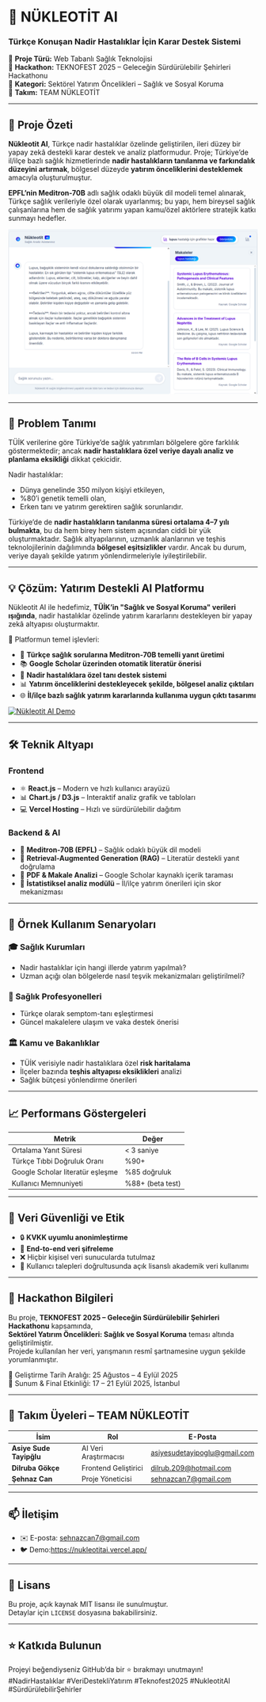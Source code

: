 # 🧬 NÜKLEOTİT AI  
### Türkçe Konuşan Nadir Hastalıklar İçin Karar Destek Sistemi

📍 **Proje Türü:** Web Tabanlı Sağlık Teknolojisi  
🎯 **Hackathon:** TEKNOFEST 2025 – Geleceğin Sürdürülebilir Şehirleri Hackathonu  
📂 **Kategori:** Sektörel Yatırım Öncelikleri – Sağlık ve Sosyal Koruma  
👥 **Takım:** TEAM NÜKLEOTİT

---

## 📌 Proje Özeti

**Nükleotit AI**, Türkçe nadir hastalıklar özelinde geliştirilen, ileri düzey bir yapay zekâ destekli karar destek ve analiz platformudur. Proje; Türkiye’de il/ilçe bazlı sağlık hizmetlerinde **nadir hastalıkların tanılanma ve farkındalık düzeyini artırmak**, bölgesel düzeyde **yatırım önceliklerini desteklemek** amacıyla oluşturulmuştur.

**EPFL’nin Meditron-70B** adlı sağlık odaklı büyük dil modeli temel alınarak, Türkçe sağlık verileriyle özel olarak uyarlanmış; bu yapı, hem bireysel sağlık çalışanlarına hem de sağlık yatırımı yapan kamu/özel aktörlere stratejik katkı sunmayı hedefler.

![Proje Ekran Görüntüsü](https://github.com/sehnazcan/TEAM-NUKLEOTIT--GELECEGIN-SURDURULEBILIR-SEHIRLERI-HACKATHONU/blob/main/frontend/sehnaz_photo_hack.png?raw=true)


---

## 🎯 Problem Tanımı

TÜİK verilerine göre Türkiye’de sağlık yatırımları bölgelere göre farklılık göstermektedir; ancak **nadir hastalıklara özel veriye dayalı analiz ve planlama eksikliği** dikkat çekicidir.

Nadir hastalıklar:

- Dünya genelinde 350 milyon kişiyi etkileyen,  
- %80’i genetik temelli olan,  
- Erken tanı ve yatırım gerektiren sağlık sorunlarıdır.  

Türkiye’de de **nadir hastalıkların tanılanma süresi ortalama 4–7 yılı bulmakta**, bu da hem birey hem sistem açısından ciddi bir yük oluşturmaktadır. Sağlık altyapılarının, uzmanlık alanlarının ve teşhis teknolojilerinin dağılımında **bölgesel eşitsizlikler** vardır. Ancak bu durum, veriye dayalı şekilde yatırım yönlendirmeleriyle iyileştirilebilir.

---

## 💡 Çözüm: Yatırım Destekli AI Platformu

Nükleotit AI ile hedefimiz, **TÜİK’in "Sağlık ve Sosyal Koruma" verileri ışığında**, nadir hastalıklar özelinde yatırım kararlarını destekleyen bir yapay zekâ altyapısı oluşturmaktır.

🧠 Platformun temel işlevleri:

- 🔎 **Türkçe sağlık sorularına Meditron-70B temelli yanıt üretimi**  
- 📚 **Google Scholar üzerinden otomatik literatür önerisi**  
- 🧬 **Nadir hastalıklara özel tanı destek sistemi**  
- 📊 **Yatırım önceliklerini destekleyecek şekilde, bölgesel analiz çıktıları**  
- 🌐 **İl/ilçe bazlı sağlık yatırım kararlarında kullanıma uygun çıktı tasarımı**

[![Nükleotit AI Demo](https://img.youtube.com/vi/AbdixRPg0bE/0.jpg)](https://youtu.be/AbdixRPg0bE)


---

## 🛠️ Teknik Altyapı

### Frontend  
- ⚛️ **React.js** – Modern ve hızlı kullanıcı arayüzü  
- 📊 **Chart.js / D3.js** – Interaktif analiz grafik ve tabloları  
- 💻 **Vercel Hosting** – Hızlı ve sürdürülebilir dağıtım

### Backend & AI  
- 🧠 **Meditron-70B (EPFL)** – Sağlık odaklı büyük dil modeli  
- 🧩 **Retrieval-Augmented Generation (RAG)** – Literatür destekli yanıt doğrulama  
- 🧾 **PDF & Makale Analizi** – Google Scholar kaynaklı içerik taraması  
- 🔄 **İstatistiksel analiz modülü** – İl/ilçe yatırım önerileri için skor mekanizması  

---

## 🧪 Örnek Kullanım Senaryoları

### 🎓 Sağlık Kurumları
- Nadir hastalıklar için hangi illerde yatırım yapılmalı?  
- Uzman açığı olan bölgelerde nasıl teşvik mekanizmaları geliştirilmeli?

### 🧬 Sağlık Profesyonelleri  
- Türkçe olarak semptom-tanı eşleştirmesi  
- Güncel makalelere ulaşım ve vaka destek önerisi

### 🏛️ Kamu ve Bakanlıklar  
- TÜİK verisiyle nadir hastalıklara özel **risk haritalama**  
- İlçeler bazında **teşhis altyapısı eksiklikleri** analizi  
- Sağlık bütçesi yönlendirme önerileri

---

## 📈 Performans Göstergeleri

| Metrik                            | Değer                |
|----------------------------------|----------------------|
| Ortalama Yanıt Süresi            | < 3 saniye           |
| Türkçe Tıbbi Doğruluk Oranı      | %90+                 |
| Google Scholar literatür eşleşme | %85 doğruluk         |
| Kullanıcı Memnuniyeti            | %88+ (beta test)     |

---

## 🔐 Veri Güvenliği ve Etik  
- 🔒 **KVKK uyumlu anonimleştirme**  
- 🔐 **End-to-end veri şifreleme**  
- ❌ Hiçbir kişisel veri sunucularda tutulmaz  
- 📑 Kullanıcı talepleri doğrultusunda açık lisanslı akademik veri kullanımı  

---

## 📅 Hackathon Bilgileri  

Bu proje, **TEKNOFEST 2025 – Geleceğin Sürdürülebilir Şehirleri Hackathonu** kapsamında,  
**Sektörel Yatırım Öncelikleri: Sağlık ve Sosyal Koruma** teması altında geliştirilmiştir.  
Projede kullanılan her veri, yarışmanın resmî şartnamesine uygun şekilde yorumlanmıştır.

📍 Geliştirme Tarih Aralığı: 25 Ağustos – 4 Eylül 2025  
📍 Sunum & Final Etkinliği: 17 – 21 Eylül 2025, İstanbul  

---

## 👥 Takım Üyeleri – TEAM NÜKLEOTİT

| İsim                   | Rol                   | E-Posta                         |
|------------------------|------------------------|---------------------------------|
| **Asiye Sude Tayipğlu** | AI Veri Araştırmacısı  | asiyesudetayipoglu@gmail.com	     |
| **Dilruba Gökçe**       | Frontend Geliştirici   | dilrub.209@hotmail.com     |
| **Şehnaz Can**          | Proje Yöneticisi       | sehnazcan7@gmail.com         |

---

## 📫 İletişim

- ✉️ E-posta:  sehnazcan7@gmail.com
- 🐦 Demo:https://nukleotitai.vercel.app/  

---

## 📄 Lisans

Bu proje, açık kaynak MIT lisansı ile sunulmuştur.  
Detaylar için `LICENSE` dosyasına bakabilirsiniz.

---

## ⭐ Katkıda Bulunun

Projeyi beğendiyseniz GitHub’da bir ⭐ bırakmayı unutmayın!  
#NadirHastalıklar #VeriDestekliYatırım #Teknofest2025 #NukleotitAI #SürdürülebilirŞehirler

